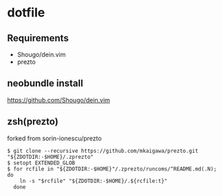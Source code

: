 # dotfile

## Requirements
- Shougo/dein.vim
- prezto
 
## neobundle install
    
   https://github.com/Shougo/dein.vim

## zsh(prezto)
forked from sorin-ionescu/prezto
    
    $ git clone --recursive https://github.com/mkaigawa/prezto.git "${ZDOTDIR:-$HOME}/.zprezto"
    $ setopt EXTENDED_GLOB
    $ for rcfile in "${ZDOTDIR:-$HOME}"/.zprezto/runcoms/^README.md(.N); do
        ln -s "$rcfile" "${ZDOTDIR:-$HOME}/.${rcfile:t}"
      done
